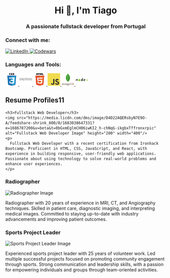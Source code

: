 <h1 align="center">Hi 👋, I'm Tiago</h1>
<h3 align="center">A passionate fullstack developer from Portugal</h3>

<h3 align="left">Connect with me:</h3>
<p align="left">
  <a href="https://linkedin.com/in/tiagofaraujo" target="_blank">
    <img src="https://raw.githubusercontent.com/rahuldkjain/github-profile-readme-generator/master/src/images/icons/Social/linked-in-alt.svg" alt="LinkedIn" height="30" width="40"/>
  </a>
 <a href="https://www.codewars.com/users/tiagofaraujo" target="_blank">
    <img src="https://docs.codewars.com/logo.svg" alt="Codewars" height="30" width="40"/>
  </a>
</p>

<h3 align="left">Languages and Tools:</h3>
<p align="left">
  <a href="https://www.w3schools.com/css/" target="_blank" rel="noreferrer">
    <img src="https://raw.githubusercontent.com/devicons/devicon/master/icons/css3/css3-original-wordmark.svg" alt="CSS3" width="40" height="40"/>
  </a>
  <a href="https://expressjs.com" target="_blank" rel="noreferrer">
    <img src="https://raw.githubusercontent.com/devicons/devicon/master/icons/express/express-original-wordmark.svg" alt="Express.js" width="40" height="40"/>
  </a>
  <a href="https://www.w3.org/html/" target="_blank" rel="noreferrer">
    <img src="https://raw.githubusercontent.com/devicons/devicon/master/icons/html5/html5-original-wordmark.svg" alt="HTML5" width="40" height="40"/>
  </a>
  <a href="https://developer.mozilla.org/en-US/docs/Web/JavaScript" target="_blank" rel="noreferrer">
    <img src="https://raw.githubusercontent.com/devicons/devicon/master/icons/javascript/javascript-original.svg" alt="JavaScript" width="40" height="40"/>
  </a>
  <a href="https://www.mongodb.com/" target="_blank" rel="noreferrer">
    <img src="https://raw.githubusercontent.com/devicons/devicon/master/icons/mongodb/mongodb-original-wordmark.svg" alt="MongoDB" width="40" height="40"/>
  </a>
  <a href="https://nodejs.org" target="_blank" rel="noreferrer">
    <img src="https://raw.githubusercontent.com/devicons/devicon/master/icons/nodejs/nodejs-original-wordmark.svg" alt="Node.js" width="40" height="40"/>
  </a>
</p>

<div>       
  <h2>Resume Profiles11</h2>

    
    <h3>Fullstack Web Developer</h3>
    <img src="https://media.licdn.com/dms/image/D4D22AQERsbyN7E9O-A/feedshare-shrink_800/0/1683038647331?e=1686787200&v=beta&t=0bGxmEglmCH06iwKI2_h-chNqG-ikgbxTffronxrpic" alt="Fullstack Web Developer Image" height="200" width="400"/>
    <p>
      Fullstack Web Developer with a recent certification from Ironhack Bootcamp. Proficient in HTML, CSS, JavaScript, and React, with experience in building responsive, user-friendly web applications. Passionate about using technology to solve real-world problems and enhance user experiences.
    </p>

  
  <div>
    <h3>Radiographer</h3>
    <img src="https://media.licdn.com/dms/image/C5622AQFi4Uz-Kq2kGQ/feedshare-shrink_1280/0/1592525103608?e=1686787200&v=beta&t=YExJC-6k2oZF4HPSzuBvlRXEtjzXznF1AtdtFEObt_8" alt="Radiographer Image" height="200" width="400"/>
    <p>
      Radiographer with 20 years of experience in MRI, CT, and Angiography techniques. Skilled in patient care, diagnostic imaging, and interpreting medical images. Committed to staying up-to-date with industry advancements and improving patient outcomes.
    </p>
  </div>
  
  <div>
    <h3>Sports Project Leader</h3>
    <img src="https://media.licdn.com/dms/image/C4D22AQFR_i6tNteGew/feedshare-shrink_800/0/1672666903212?e=1686787200&v=beta&t=bC1P8MAVuy7PMWLUckx2ek1M0lWC72KH6Pp13yoORkg" alt="Sports Project Leader Image" height="200" width="400"/>
    <p>
      Experienced sports project leader with 25 years of volunteer work. Led multiple successful projects focused on promoting community engagement through sports. Strong communication and leadership skills, with a passion for empowering individuals and groups through team-oriented activities.
    </p>
  </div>
</div>

